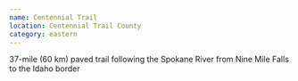 ```yaml
---
name: Centennial Trail
location: Centennial Trail County
category: eastern
---
```


37-mile (60 km) paved trail following the Spokane River from Nine Mile Falls to the Idaho border
